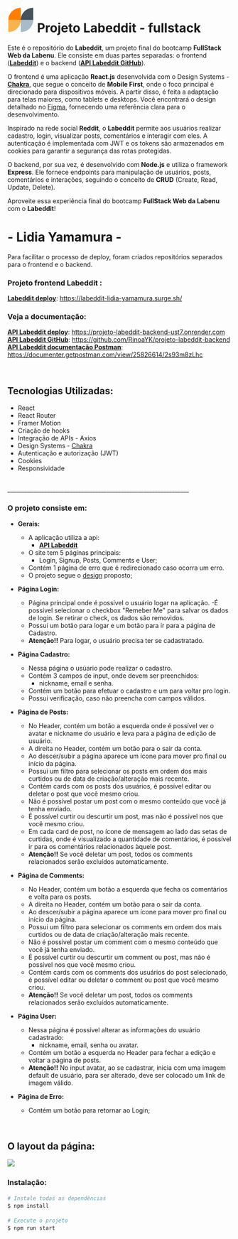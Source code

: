 # ![](https://raw.githubusercontent.com/RinoaYK/projeto-labeddit-fullstack/aaa012e084a09ccd694a4addec5bb452670fd4ec/src/images/Logo_menor.svg) Projeto Labeddit - fullstack
Este é o repositório do **Labeddit**, um projeto final do bootcamp **FullStack Web da Labenu**. Ele consiste em duas partes separadas: o frontend ([**Labeddit**](https://labeddit-lidia-yamamura.surge.sh/)) e o backend ([**API Labeddit GitHub**](https://github.com/RinoaYK/projeto-labeddit-backend)).

O frontend é uma aplicação **React.js** desenvolvida com o Design Systems -  [**Chakra**](https://chakra-ui.com/ "Chakra UI"), que segue o conceito de **Mobile First**, onde o foco principal é direcionado para dispositivos móveis. A partir disso, é feita a adaptação para telas maiores, como tablets e desktops. Você encontrará o design detalhado no [Figma](https://www.figma.com/file/Byakv89sjTqI6NG2NRAAKJ/Projeto-Integrador-Labeddit?node-id=0%3A1&t=haX9j5M0lHbjWnAr-0), fornecendo uma referência clara para o desenvolvimento.

Inspirado na rede social **Reddit**, o **Labeddit** permite aos usuários realizar cadastro, login, visualizar posts, comentários e interagir com eles. A autenticação é implementada com JWT e os tokens são armazenados em cookies para garantir a segurança das rotas protegidas.

O backend, por sua vez, é desenvolvido com **Node.js** e utiliza o framework **Express**. Ele fornece endpoints para manipulação de usuários, posts, comentários e interações, seguindo o conceito de **CRUD** (Create, Read, Update, Delete).

Aproveite essa experiência final do bootcamp **FullStack Web da Labenu** com o **Labeddit**!


#  - Lidia Yamamura - 
Para facilitar o processo de deploy, foram criados repositórios separados para o frontend e o backend.

### Projeto frontend Labeddit : 
[**Labeddit deploy**](https://labeddit-lidia-yamamura.surge.sh/): https://labeddit-lidia-yamamura.surge.sh/


### Veja a documentação: 
[**API Labeddit deploy**](https://projeto-labeddit-backend-ust7.onrender.com):  https://projeto-labeddit-backend-ust7.onrender.com
[**API Labeddit GitHub**](https://github.com/RinoaYK/projeto-labeddit-backend): https://github.com/RinoaYK/projeto-labeddit-backend
[**API Labeddit documentação Postman**](https://documenter.getpostman.com/view/25826614/2s93m8zLhc): https://documenter.getpostman.com/view/25826614/2s93m8zLhc

<br>


## **Tecnologias Utilizadas:**

- React
- React Router
- Framer Motion
- Criação de hooks
- Integração de APIs - Axios
- Design Systems -  [Chakra](https://chakra-ui.com/ "Chakra UI")
- Autenticação e autorização (JWT)
- Cookies
- Responsividade
<br>
________________________________________________________________

### **O projeto consiste em:**

 - **Gerais:**
	- A aplicação utiliza a api:
		- [**API Labeddit**](https://projeto-labeddit-backend-ust7.onrender.com)
	- O site tem 5 páginas principais:
		- Login, Signup, Posts, Comments e User;	
	- Contém 1 página de erro que é redirecionado caso ocorra um erro.		
	- O projeto segue o [design](https://www.figma.com/file/Byakv89sjTqI6NG2NRAAKJ/Projeto-Integrador-Labeddit?node-id=0%3A1&t=haX9j5M0lHbjWnAr-0 "design") proposto;	
	

- **Página Login:**
	- Página principal onde é possível o usuário logar na aplicação.
	-É possível selecionar o checkbox "Remeber Me" para salvar os dados de login. Se retirar o check, os dados  são removidos.
	-  Possui um botão  para logar e um botão para ir para a página de Cadastro.
	- **Atenção!!** Para logar, o usuário precisa ter se cadastratado.

- **Página Cadastro:**
	- Nessa página o usúario pode realizar o cadastro.
	- Contém 3 campos de input, onde devem ser preenchidos: 	
		- nickname, email e senha.
	- Contém um botão para efetuar o cadastro e um para voltar pro  login.
	- Possui verificação, caso não preencha com campos válidos.

- **Página de Posts:**
	- No Header, contém um botão a esquerda onde é  possível ver o avatar e nickname do usuário e leva para a página de edição de usuário.
	- A direita no Header, contém um botão para o sair da conta.
	- Ao descer/subir a página aparece um ícone para mover pro final ou início da página.
	- Possui um filtro para selecionar os posts em ordem dos mais curtidos ou de data de criação/alteração mais recente.
	- Contém cards com os posts dos usuários, é possível editar ou deletar o post que você mesmo criou.
	- Não é possível postar um post com o mesmo conteúdo que você já tenha enviado.
	- É possível curtir ou descurtir um post, mas não é possível nos que você mesmo criou.
	- Em cada card de post, no ícone de mensagem ao lado das setas de curtidas, onde é visualizado a quantidade de comentários, é possível ir para os comentários relacionados àquele post.
	- **Atenção!!** Se você deletar um post, todos os comments relacionados serão excluídos automaticamente.


- **Página de Comments:**
	- No Header, contém um botão a esquerda que fecha os comentários e volta para os posts.
	- A direita no Header, contém um botão para o sair da conta.
	- Ao descer/subir a página aparece um ícone para mover pro final ou início da página.
	- Possui um filtro para selecionar os comments em ordem dos mais curtidos ou de data de criação/alteração mais recente.	
	- Não é possível postar um comment com o mesmo conteúdo que você já tenha enviado.
	- É possível curtir ou descurtir um comment ou post, mas não é possível nos que você mesmo criou.
	- Contém cards com os comments dos usuários do post selecionado, é possível editar ou deletar o comment ou post que você mesmo criou.
	- **Atenção!!** Se você deletar um post, todos os comments relacionados serão excluídos automaticamente.

- **Página User:**
	- Nessa página é possível alterar as informações do usuário cadastrado:
		- nickname, email, senha ou avatar.
	-  Contém um botão a esquerda no Header para fechar a edição e voltar a página de posts.
	- **Atenção!!** No input avatar, ao se cadastrar, inicia com uma imagem default de usuário, para ser alterado, deve ser colocado um link de imagem válido.

- **Página de Erro:**
	- Contém um botão para retornar ao Login;
<br>

## O layout da página:

![](https://raw.githubusercontent.com/RinoaYK/projeto-labeddit-fullstack/main/Labeddit-frontend.gif)

### Instalação:

```bash
# Instale todas as dependências
$ npm install

# Execute o projeto
$ npm run start
```

